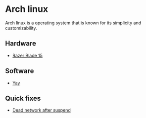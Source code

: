 # Arch linux

Arch linux is a operating system that is known for its simplicity and customizability.

## Hardware

- [Razer Blade 15](razer_blade_15)

## Software

- [Yay](software/yay)

## Quick fixes

- [Dead network after suspend](quick_fixes/dead_network_after_suspend)